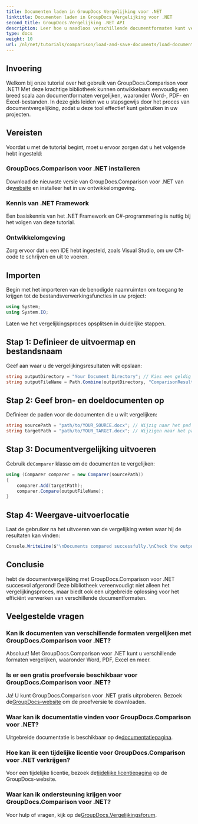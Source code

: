 ```yaml
---
title: Documenten laden in GroupDocs Vergelijking voor .NET
linktitle: Documenten laden in GroupDocs Vergelijking voor .NET
second_title: GroupDocs.Vergelijking .NET API
description: Leer hoe u naadloos verschillende documentformaten kunt vergelijken, waaronder Word, PDF en Excel, met behulp van deze robuuste bibliotheek. Deze stapsgewijze tutorial is perfect voor ontwikkelaars van alle niveaus.
type: docs
weight: 10
url: /nl/net/tutorials/comparison/load-and-save-documents/load-documents/
---
```

## Invoering

Welkom bij onze tutorial over het gebruik van GroupDocs.Comparison voor .NET! Met deze krachtige bibliotheek kunnen ontwikkelaars eenvoudig een breed scala aan documentformaten vergelijken, waaronder Word-, PDF- en Excel-bestanden. In deze gids leiden we u stapsgewijs door het proces van documentvergelijking, zodat u deze tool effectief kunt gebruiken in uw projecten.

## Vereisten

Voordat u met de tutorial begint, moet u ervoor zorgen dat u het volgende hebt ingesteld:

### GroupDocs.Comparison voor .NET installeren
 Download de nieuwste versie van GroupDocs.Comparison voor .NET van de[website](https://releases.groupdocs.com/comparison/net/) en installeer het in uw ontwikkelomgeving.

### Kennis van .NET Framework
Een basiskennis van het .NET Framework en C#-programmering is nuttig bij het volgen van deze tutorial.

### Ontwikkelomgeving
Zorg ervoor dat u een IDE hebt ingesteld, zoals Visual Studio, om uw C#-code te schrijven en uit te voeren.

## Importen

Begin met het importeren van de benodigde naamruimten om toegang te krijgen tot de bestandsverwerkingsfuncties in uw project:

```csharp
using System;
using System.IO;
```

Laten we het vergelijkingsproces opsplitsen in duidelijke stappen.

## Stap 1: Definieer de uitvoermap en bestandsnaam

Geef aan waar u de vergelijkingsresultaten wilt opslaan:

```csharp
string outputDirectory = "Your Document Directory"; // Kies een geldig pad
string outputFileName = Path.Combine(outputDirectory, "ComparisonResult.docx");
```

## Stap 2: Geef bron- en doeldocumenten op

Definieer de paden voor de documenten die u wilt vergelijken:

```csharp
string sourcePath = "path/to/YOUR_SOURCE.docx"; // Wijzig naar het pad van uw brondocument
string targetPath = "path/to/YOUR_TARGET.docx"; // Wijzigen naar het pad van uw doeldocument
```

## Stap 3: Documentvergelijking uitvoeren

 Gebruik de`Comparer` klasse om de documenten te vergelijken:

```csharp
using (Comparer comparer = new Comparer(sourcePath))
{
    comparer.Add(targetPath);
    comparer.Compare(outputFileName);
}
```

## Stap 4: Weergave-uitvoerlocatie

Laat de gebruiker na het uitvoeren van de vergelijking weten waar hij de resultaten kan vinden:

```csharp
Console.WriteLine($"\nDocuments compared successfully.\nCheck the output in: {outputDirectory}");
```

## Conclusie

hebt de documentvergelijking met GroupDocs.Comparison voor .NET succesvol afgerond! Deze bibliotheek vereenvoudigt niet alleen het vergelijkingsproces, maar biedt ook een uitgebreide oplossing voor het efficiënt verwerken van verschillende documentformaten.

## Veelgestelde vragen

### Kan ik documenten van verschillende formaten vergelijken met GroupDocs.Comparison voor .NET?
Absoluut! Met GroupDocs.Comparison voor .NET kunt u verschillende formaten vergelijken, waaronder Word, PDF, Excel en meer.

### Is er een gratis proefversie beschikbaar voor GroupDocs.Comparison voor .NET?
 Ja! U kunt GroupDocs.Comparison voor .NET gratis uitproberen. Bezoek de[GroupDocs-website](https://releases.groupdocs.com/) om de proefversie te downloaden.

### Waar kan ik documentatie vinden voor GroupDocs.Comparison voor .NET?
 Uitgebreide documentatie is beschikbaar op de[documentatiepagina](https://reference.groupdocs.com/comparison/net/).

### Hoe kan ik een tijdelijke licentie voor GroupDocs.Comparison voor .NET verkrijgen?
 Voor een tijdelijke licentie, bezoek de[tijdelijke licentiepagina](https://purchase.groupdocs.com/temporary-license/) op de GroupDocs-website.

### Waar kan ik ondersteuning krijgen voor GroupDocs.Comparison voor .NET?
 Voor hulp of vragen, kijk op de[GroupDocs.Vergelijkingsforum](https://forum.groupdocs.com/c/comparison/12).